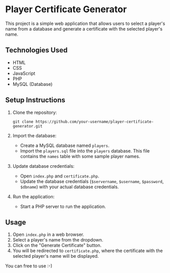 
# Player Certificate Generator

This project is a simple web application that allows users to select a player's name from a database and generate a certificate with the selected player's name.

## Technologies Used
- HTML
- CSS
- JavaScript
- PHP
- MySQL (Database)

## Setup Instructions
1. Clone the repository:
   ```
   git clone https://github.com/your-username/player-certificate-generator.git
   ```
2. Import the database:
   - Create a MySQL database named `players`.
   - Import the `players.sql` file into the `players` database. This file contains the `names` table with some sample player names.

3. Update database credentials:
   - Open `index.php` and `certificate.php`.
   - Update the database credentials (`$servername`, `$username`, `$password`, `$dbname`) with your actual database credentials.

4. Run the application:
   - Start a PHP server to run the application.

## Usage
1. Open `index.php` in a web browser.
2. Select a player's name from the dropdown.
3. Click on the "Generate Certificate" button.
4. You will be redirected to `certificate.php`, where the certificate with the selected player's name will be displayed.

You can free to use :-)
